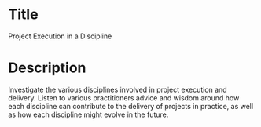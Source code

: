 <!--
The course summary provides details for the course overview page.

The title will be the name for the course in FutureLearn.
Add a sentence to briefly describe the course in the description.
-->

# Title

Project Execution in a Discipline

# Description
Investigate the various disciplines involved in project execution and delivery. Listen to various practitioners advice and wisdom around how each discipline can contribute to the delivery of projects in practice, as well as how each discipline might evolve in the future.